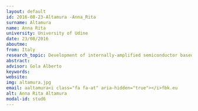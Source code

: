 ```yaml
---
layout: default 
id: 2016-08-23-Altamura -Anna_Rita
surname: Altamura 
name: Anna Rita
university: University of Udine
date: 23/08/2016
aboutme: 
from: Italy
research_topic: Development of internally-amplified semiconductor based radiation sensors
abstract: 
advisor: Gola Alberto
keywords: 
website: 
img: altamura.jpg
email: aaltamura<i class="fa fa-at" aria-hidden="true"></i>fbk.eu
alt: Anna Rita Altamura 
modal-id: stud6
---
```

